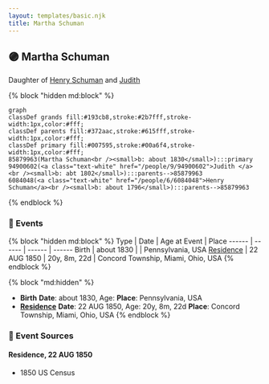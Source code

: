 ```yaml
---
layout: templates/basic.njk
title: Martha Schuman
---
```

## 🟣 Martha Schuman

Daughter of [Henry Schuman](/people/6/6084048) and [Judith ](/people/9/94900602)

{% block "hidden md:block" %}
```mermaid
graph
classDef grands fill:#193cb8,stroke:#2b7fff,stroke-width:1px,color:#fff;
classDef parents fill:#372aac,stroke:#615fff,stroke-width:1px,color:#fff;
classDef primary fill:#007595,stroke:#00a6f4,stroke-width:1px,color:#fff;
85879963(Martha Schuman<br /><small>b: about 1830</small>):::primary
94900602(<a class="text-white" href="/people/9/94900602">Judith </a><br /><small>b: abt 1802</small>):::parents-->85879963
6084048(<a class="text-white" href="/people/6/6084048">Henry Schuman</a><br /><small>b: about 1796</small>):::parents-->85879963
```
{% endblock %}

### 📆 Events

{% block "hidden md:block" %}
Type | Date | Age at Event | Place
------ | ------ | ------ | ------
Birth | about 1830 |  | Pennsylvania, USA
[Residence](#event-event-0) | 22 AUG 1850 | 20y, 8m, 22d | Concord Township, Miami, Ohio, USA
{% endblock %}

{% block "md:hidden" %}
- **Birth**
**Date**: about 1830, Age:
**Place**: Pennsylvania, USA
- **[Residence](#event-event-0)**
**Date**: 22 AUG 1850, Age: 20y, 8m, 22d
**Place**: Concord Township, Miami, Ohio, USA
{% endblock %}

### 📰 Event Sources

#### <a id="event-event-0"></a> Residence, 22 AUG 1850
* 1850 US Census
